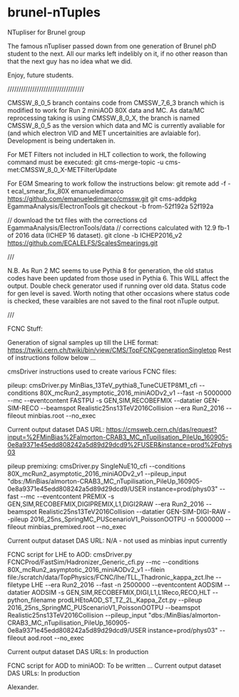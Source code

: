 brunel-nTuples
==============

NTupliser for Brunel group

The famous nTupliser passed down from one generation of Brunel phD student to the next. 
All our marks left indelibly on it, if no other reason than that the next guy has no idea what we did.

Enjoy, future students.

//////////////////////////////////


CMSSW_8_0_5 branch contains code from CMSSW_7_6_3 branch which is modified to work for Run 2 miniAOD 80X data and MC.
As data/MC reprocessing taking is using CMSSW_8_0_X, the branch is named CMSSW_8_0_5 as the version which data and MC is currently avaliable for (and which electron VID and MET uncertainities are avlaiable for).
Development is being undertaken in.

For MET Filters not included in HLT collection to work, the following command must be executed:
git cms-merge-topic -u cms-met:CMSSW_8_0_X-METFilterUpdate

For EGM Smearing to work follow the instructions below:
git remote add -f -t ecal_smear_fix_80X emanueledimarco https://github.com/emanueledimarco/cmssw.git
git cms-addpkg EgammaAnalysis/ElectronTools
git checkout -b from-52f192a 52f192a

// download the txt files with the corrections
cd EgammaAnalysis/ElectronTools/data
// corrections calculated with 12.9 fb-1 of 2016 data (ICHEP 16 dataset).
git clone -b ICHEP2016_v2 https://github.com/ECALELFS/ScalesSmearings.git

///

N.B. As Run 2 MC seems to use Pythia 8 for generation, the old status codes have been updated from those used in Pythia 6. This WILL affect the output. Double check generator used if running over old data. 
Status code for gen level is saved. Worth noting that other occasions where status code is checked, these varaibles are not saved to the final root nTuple output. 

///

FCNC Stuff:

Generation of signal samples up till the LHE format: https://twiki.cern.ch/twiki/bin/view/CMS/TopFCNCgenerationSingletop
Rest of instructions follow below ...

cmsDriver instructions used to create various FCNC files:

pileup:
cmsDriver.py MinBias_13TeV_pythia8_TuneCUETP8M1_cfi --conditions 80X_mcRun2_asymptotic_2016_miniAODv2_v1 --fast -n 5000000 --mc --eventcontent FASTPU -s GEN,SIM,RECOBEFMIX --datatier GEN-SIM-RECO --beamspot Realistic25ns13TeV2016Collision --era Run2_2016 --fileout minbias.root --no_exec

Current output dataset DAS URL: https://cmsweb.cern.ch/das/request?input=%2FMinBias%2Falmorton-CRAB3_MC_nTupilisation_PileUp_160905-0e8a9371e45edd808242a5d89d29dcd9%2FUSER&instance=prod%2Fphys03

pileup premixing:
cmsDriver.py SingleNuE10_cfi --conditions 80X_mcRun2_asymptotic_2016_miniAODv2_v1 --pileup_input "dbs:/MinBias/almorton-CRAB3_MC_nTupilisation_PileUp_160905-0e8a9371e45edd808242a5d89d29dcd9/USER instance=prod/phys03" --fast --mc --eventcontent PREMIX -s GEN,SIM,RECOBEFMIX,DIGIPREMIX,L1,DIGI2RAW --era Run2_2016 --beamspot Realistic25ns13TeV2016Collision --datatier GEN-SIM-DIGI-RAW --pileup 2016_25ns_SpringMC_PUScenarioV1_PoissonOOTPU -n 5000000 --fileout minbias_premixed.root --no_exec

Current output dataset DAS URL: N/A - not used as minbias input currently

FCNC script for LHE to AOD:
cmsDriver.py FCNCProd/FastSim/Hadronizer_Generic_cfi.py --mc --conditions 80X_mcRun2_asymptotic_2016_miniAODv2_v1 --filein file:/scratch/data/TopPhysics/FCNC/lhe/TLL_Thadronic_kappa_zct.lhe --filetype LHE --era Run2_2016 --fast -n 2500000 --eventcontent AODSIM --datatier AODSIM -s GEN,SIM,RECOBEFMIX,DIGI,L1,L1Reco,RECO,HLT --python_filename prodLHEtoAOD_ST_TZ_2L_Kappa_Zct.py --pileup 2016_25ns_SpringMC_PUScenarioV1_PoissonOOTPU --beamspot Realistic25ns13TeV2016Collision --pileup_input "dbs:/MinBias/almorton-CRAB3_MC_nTupilisation_PileUp_160905-0e8a9371e45edd808242a5d89d29dcd9/USER instance=prod/phys03" --fileout aod.root --no_exec

Current output dataset DAS URLs: In production

FCNC script for AOD to miniAOD:
To be written ...
Current output dataset DAS URLs: In production

Alexander.
